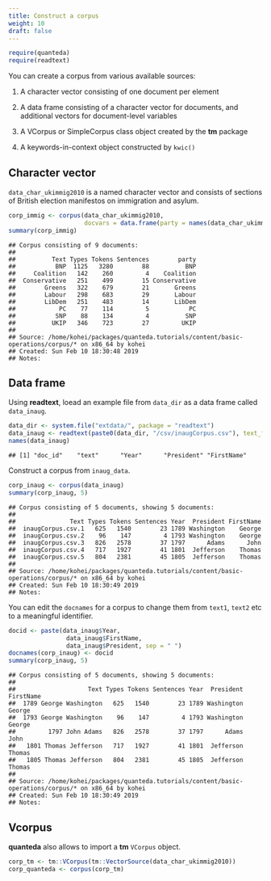 ```yaml
---
title: Construct a corpus
weight: 10
draft: false
---
```



```r
require(quanteda)
require(readtext)
```

You can create a corpus from various available sources:

1. A character vector consisting of one document per element

2. A data frame consisting of a character vector for documents, and additional vectors for document-level variables

3. A VCorpus or SimpleCorpus class object created by the **tm** package 

4. A keywords-in-context object constructed by `kwic()`


## Character vector

`data_char_ukimmig2010` is a named character vector and consists of sections of British election manifestos on immigration and asylum.


```r
corp_immig <- corpus(data_char_ukimmig2010, 
                     docvars = data.frame(party = names(data_char_ukimmig2010)))
summary(corp_immig)
```

```
## Corpus consisting of 9 documents:
## 
##          Text Types Tokens Sentences        party
##           BNP  1125   3280        88          BNP
##     Coalition   142    260         4    Coalition
##  Conservative   251    499        15 Conservative
##        Greens   322    679        21       Greens
##        Labour   298    683        29       Labour
##        LibDem   251    483        14       LibDem
##            PC    77    114         5           PC
##           SNP    88    134         4          SNP
##          UKIP   346    723        27         UKIP
## 
## Source: /home/kohei/packages/quanteda.tutorials/content/basic-operations/corpus/* on x86_64 by kohei
## Created: Sun Feb 10 18:30:48 2019
## Notes:
```


## Data frame

Using **readtext**, loead an example file from `data_dir` as a data frame called `data_inaug`.


```r
data_dir <- system.file("extdata/", package = "readtext")
data_inaug <- readtext(paste0(data_dir, "/csv/inaugCorpus.csv"), text_field = "texts")
names(data_inaug)
```

```
## [1] "doc_id"    "text"      "Year"      "President" "FirstName"
```

Construct a corpus from `inaug_data`.


```r
corp_inaug <- corpus(data_inaug)
summary(corp_inaug, 5)
```

```
## Corpus consisting of 5 documents, showing 5 documents:
## 
##               Text Types Tokens Sentences Year  President FirstName
##  inaugCorpus.csv.1   625   1540        23 1789 Washington    George
##  inaugCorpus.csv.2    96    147         4 1793 Washington    George
##  inaugCorpus.csv.3   826   2578        37 1797      Adams      John
##  inaugCorpus.csv.4   717   1927        41 1801  Jefferson    Thomas
##  inaugCorpus.csv.5   804   2381        45 1805  Jefferson    Thomas
## 
## Source: /home/kohei/packages/quanteda.tutorials/content/basic-operations/corpus/* on x86_64 by kohei
## Created: Sun Feb 10 18:30:49 2019
## Notes:
```

You can edit the `docnames` for a corpus to change them from `text1`, `text2` etc to a meaningful identifier. 


```r
docid <- paste(data_inaug$Year, 
                data_inaug$FirstName, 
                data_inaug$President, sep = " ")
docnames(corp_inaug) <- docid
summary(corp_inaug, 5)
```

```
## Corpus consisting of 5 documents, showing 5 documents:
## 
##                    Text Types Tokens Sentences Year  President FirstName
##  1789 George Washington   625   1540        23 1789 Washington    George
##  1793 George Washington    96    147         4 1793 Washington    George
##         1797 John Adams   826   2578        37 1797      Adams      John
##   1801 Thomas Jefferson   717   1927        41 1801  Jefferson    Thomas
##   1805 Thomas Jefferson   804   2381        45 1805  Jefferson    Thomas
## 
## Source: /home/kohei/packages/quanteda.tutorials/content/basic-operations/corpus/* on x86_64 by kohei
## Created: Sun Feb 10 18:30:49 2019
## Notes:
```

## Vcorpus

**quanteda** also allows to import a **tm** `VCorpus` object.


```r
corp_tm <- tm::VCorpus(tm::VectorSource(data_char_ukimmig2010))
corp_quanteda <- corpus(corp_tm)
```
